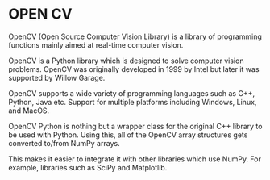 # OPEN CV

OpenCV (Open Source Computer Vision Library) is a library of programming functions mainly aimed at real-time computer vision.

OpenCV is a Python library which is designed to solve computer vision problems. OpenCV was originally developed in 1999 by Intel but later it was supported by Willow Garage.

OpenCV supports a wide variety of programming languages such as C++, Python, Java etc. Support for multiple platforms including Windows, Linux, and MacOS.

OpenCV Python is nothing but a wrapper class for the original C++ library to be used with Python. Using this, all of the OpenCV array structures gets 
converted to/from NumPy arrays.


This makes it easier to integrate it with other libraries which use NumPy. For example, libraries such as SciPy and Matplotlib.


